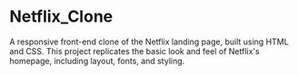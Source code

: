 # Netflix_Clone
A responsive front-end clone of the Netflix landing page, built using HTML and CSS. This project replicates the basic look and feel of Netflix's homepage, including layout, fonts, and styling.
